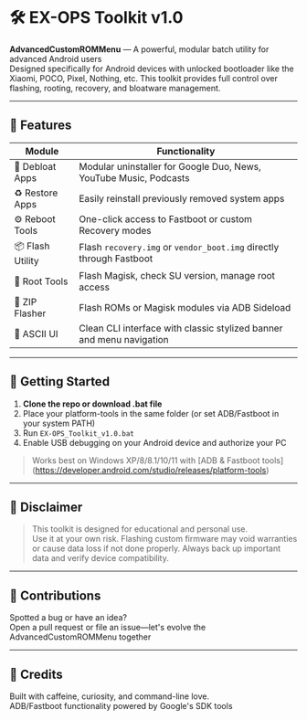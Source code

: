 # 🛠️ EX-OPS Toolkit v1.0

**AdvancedCustomROMMenu** — A powerful, modular batch utility for advanced Android users  
Designed specifically for Android devices with unlocked bootloader like the Xiaomi, POCO, Pixel, Nothing, etc. This toolkit provides full control over flashing, rooting, recovery, and bloatware management.

---

## 🚀 Features

| Module            | Functionality                                                                 |
|------------------|--------------------------------------------------------------------------------|
| 🧼 Debloat Apps   | Modular uninstaller for Google Duo, News, YouTube Music, Podcasts              |
| ♻️ Restore Apps   | Easily reinstall previously removed system apps                               |
| ⚙️ Reboot Tools   | One-click access to Fastboot or custom Recovery modes                          |
| 📦 Flash Utility  | Flash `recovery.img` or `vendor_boot.img` directly through Fastboot           |
| 💉 Root Tools     | Flash Magisk, check SU version, manage root access                            |
| 📁 ZIP Flasher    | Flash ROMs or Magisk modules via ADB Sideload                                 |
| 🎨 ASCII UI       | Clean CLI interface with classic stylized banner and menu navigation          |

---

## 📂 Getting Started

1. **Clone the repo or download .bat file**
2. Place your platform-tools in the same folder (or set ADB/Fastboot in your system PATH)
3. Run `EX-OPS_Toolkit_v1.0.bat`  
4. Enable USB debugging on your Android device and authorize your PC

> Works best on Windows XP/8/8.1/10/11 with [ADB & Fastboot tools] (https://developer.android.com/studio/releases/platform-tools)

---

## 🔐 Disclaimer

> This toolkit is designed for educational and personal use.  
Use it at your own risk. Flashing custom firmware may void warranties or cause data loss if not done properly. Always back up important data and verify device compatibility.

---


## 🤝 Contributions

Spotted a bug or have an idea?  
Open a pull request or file an issue—let's evolve the AdvancedCustomROMMenu together

---

## 🧠 Credits

Built with caffeine, curiosity, and command-line love.    
ADB/Fastboot functionality powered by Google's SDK tools  
